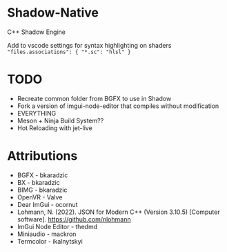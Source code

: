 # Shadow-Native

C++ Shadow Engine

Add to vscode settings for syntax highlighting on shaders
`"files.associations": { "*.sc": "hlsl" }`

# TODO

- Recreate common folder from BGFX to use in Shadow
- Fork a version of imgui-node-editor that compiles without modification
- EVERYTHING
- Meson + Ninja Build System??
- Hot Reloading with jet-live

# Attributions

- BGFX - bkaradzic
- BX - bkaradzic
- BIMG - bkaradzic
- OpenVR - Valve
- Dear ImGui - ocornut
- Lohmann, N. (2022). JSON for Modern C++ (Version 3.10.5) [Computer software]. https://github.com/nlohmann
- ImGui Node Editor - thedmd
- Miniaudio - mackron
- Termcolor - ikalnytskyi
